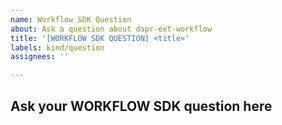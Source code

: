 ```yaml
---
name: Workflow SDK Question
about: Ask a question about dapr-ext-workflow
title: '[WORKFLOW SDK QUESTION] <title>'
labels: kind/question
assignees: ''

---
```

## Ask your WORKFLOW SDK question here
